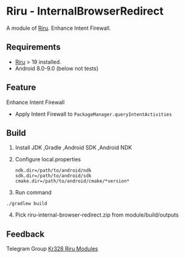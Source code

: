 # Riru - InternalBrowserRedirect

A module of [Riru](https://github.com/RikkaApps/Riru). Enhance Intent Firewall.

## Requirements

* [Riru](https://github.com/RikkaApps/Riru) > 19 installed.
* Android 8.0-9.0 (below not tests)



## Feature

Enhance Intent Firewall

* Apply Intent Firewall to `PackageManager.queryIntentActivities`



## Build

1. Install JDK ,Gradle ,Android SDK ,Android NDK

2. Configure local.properties 

   ```properties
   ndk.dir=/path/to/android/ndk
   sdk.dir=/path/to/android/sdk
   cmake.dir=/path/to/android/cmake/*version*
   ```

3. Run command 

``` Gradle 
./gradlew build
```
4. Pick riru-internal-browser-redirect.zip from module/build/outputs



## Feedback

Telegram Group [Kr328 Riru Modules](https://t.me/kr328_riru_modules)
